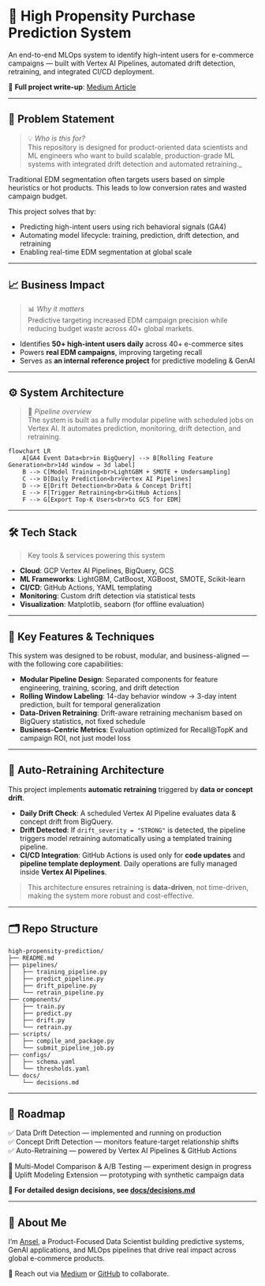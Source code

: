 # 🎯 High Propensity Purchase Prediction System

An end-to-end MLOps system to identify high-intent users for e-commerce campaigns — built with Vertex AI Pipelines, automated drift detection, retraining, and integrated CI/CD deployment.

🔗 **Full project write-up**: [Medium Article](https://medium.com/@ansel-lin/from-model-to-deployment-building-an-automated-high-propensity-purchase-prediction-system-2aed17de9412)

---

## 🧠 Problem Statement

> 💡 _Who is this for?_  
> This repository is designed for product-oriented data scientists and ML engineers who want to build scalable, production-grade ML systems with integrated drift detection and automated retraining._

Traditional EDM segmentation often targets users based on simple heuristics or hot products. This leads to low conversion rates and wasted campaign budget.

This project solves that by:
- Predicting high-intent users using rich behavioral signals (GA4)
- Automating model lifecycle: training, prediction, drift detection, and retraining
- Enabling real-time EDM segmentation at global scale

---

## 📈 Business Impact
> 📊 _Why it matters_  
> Predictive targeting increased EDM campaign precision while reducing budget waste across 40+ global markets.

- Identifies **50+ high-intent users daily** across 40+ e-commerce sites
- Powers **real EDM campaigns**, improving targeting recall
- Serves as **an internal reference project** for predictive modeling & GenAI

---

## ⚙️ System Architecture
> 🧩 _Pipeline overview_  
> The system is built as a fully modular pipeline with scheduled jobs on Vertex AI. It automates prediction, monitoring, drift detection, and retraining.

```mermaid
flowchart LR
    A[GA4 Event Data<br>in BigQuery] --> B[Rolling Feature Generation<br>14d window → 3d label]
    B --> C[Model Training<br>LightGBM + SMOTE + Undersampling]
    C --> D[Daily Prediction<br>Vertex AI Pipelines]
    D --> E[Drift Detection<br>Data & Concept Drift]
    E --> F[Trigger Retraining<br>GitHub Actions]
    F --> G[Export Top-K Users<br>to GCS for EDM]
```

---

## 🛠 Tech Stack

> Key tools & services powering this system

- **Cloud**: GCP Vertex AI Pipelines, BigQuery, GCS  
- **ML Frameworks**: LightGBM, CatBoost, XGBoost, SMOTE, Scikit-learn  
- **CI/CD**: GitHub Actions, YAML templating  
- **Monitoring**: Custom drift detection via statistical tests  
- **Visualization**: Matplotlib, seaborn (for offline evaluation)

---

## 🧪 Key Features & Techniques

This system was designed to be robust, modular, and business-aligned — with the following core capabilities:

- **Modular Pipeline Design**: Separated components for feature engineering, training, scoring, and drift detection
- **Rolling Window Labeling**: 14-day behavior window → 3-day intent prediction, built for temporal generalization
- **Data-Driven Retraining**: Drift-aware retraining mechanism based on BigQuery statistics, not fixed schedule
- **Business-Centric Metrics**: Evaluation optimized for Recall@TopK and campaign ROI, not just model loss
---

## 🔁 Auto-Retraining Architecture

This project implements **automatic retraining** triggered by **data or concept drift**.

- **Daily Drift Check**: A scheduled Vertex AI Pipeline evaluates data & concept drift from BigQuery.
- **Drift Detected**: If `drift_severity = "STRONG"` is detected, the pipeline triggers model retraining automatically using a templated training pipeline.
- **CI/CD Integration**: GitHub Actions is used only for **code updates** and **pipeline template deployment**. Daily operations are fully managed inside **Vertex AI Pipelines**.

> This architecture ensures retraining is **data-driven**, not time-driven, making the system more robust and cost-effective.

---

## 🗂 Repo Structure

```plaintext
high-propensity-prediction/
├── README.md                     
├── pipelines/                    
│   ├── training_pipeline.py
│   ├── predict_pipeline.py
│   ├── drift_pipeline.py
│   └── retrain_pipeline.py
├── components/                   
│   ├── train.py
│   ├── predict.py
│   ├── drift.py
│   └── retrain.py
├── scripts/                      
│   ├── compile_and_package.py
│   └── submit_pipeline_job.py
├── configs/                      
│   ├── schema.yaml               
│   └── thresholds.yaml           
└── docs/                                 
    └── decisions.md              

```

---

## 🔭 Roadmap

✅ Data Drift Detection — implemented and running on production  
✅ Concept Drift Detection — monitors feature-target relationship shifts  
✅ Auto-Retraining — powered by Vertex AI Pipelines & GitHub Actions  

🔄 Multi-Model Comparison & A/B Testing — experiment design in progress  
🔄 Uplift Modeling Extension — prototyping with synthetic campaign data  

**📄 For detailed design decisions, see [docs/decisions.md](docs/decisions.md)**  

---

## 👋 About Me

I’m [Ansel](https://www.linkedin.com/in/ansel-lin/), a Product-Focused Data Scientist building predictive systems, GenAI applications, and MLOps pipelines that drive real impact across global e-commerce products.

📩 Reach out via [Medium](https://medium.com/@ansel-lin) or [GitHub](https://github.com/ansel-lin-global) to collaborate.
